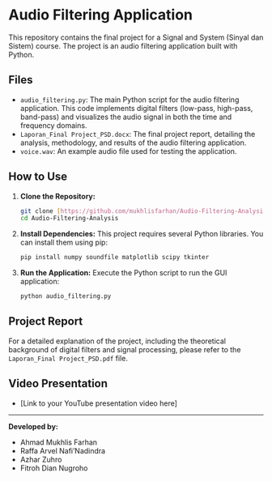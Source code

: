 # Audio Filtering Application

This repository contains the final project for a Signal and System (Sinyal dan Sistem) course. The project is an audio filtering application built with Python.

## Files

* `audio_filtering.py`: The main Python script for the audio filtering application. This code implements digital filters (low-pass, high-pass, band-pass) and visualizes the audio signal in both the time and frequency domains.
* `Laporan_Final Project_PSD.docx`: The final project report, detailing the analysis, methodology, and results of the audio filtering application.
* `voice.wav`: An example audio file used for testing the application.

## How to Use

1.  **Clone the Repository:**
    ```bash
    git clone [https://github.com/mukhlisfarhan/Audio-Filtering-Analysis.git](https://github.com/mukhlisfarhan/Audio-Filtering-Analysis.git)
    cd Audio-Filtering-Analysis
    ```

2.  **Install Dependencies:**
    This project requires several Python libraries. You can install them using pip:
    ```bash
    pip install numpy soundfile matplotlib scipy tkinter
    ```

3.  **Run the Application:**
    Execute the Python script to run the GUI application:
    ```bash
    python audio_filtering.py
    ```

## Project Report

For a detailed explanation of the project, including the theoretical background of digital filters and signal processing, please refer to the `Laporan_Final Project_PSD.pdf` file.

## Video Presentation

* [Link to your YouTube presentation video here]

---

**Developed by:**

* Ahmad Mukhlis Farhan
* Raffa Arvel Nafi’Nadindra
* Azhar Zuhro
* Fitroh Dian Nugroho
